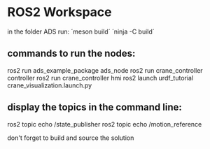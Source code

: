 # ROS2 Workspace

in the folder ADS run: 
´meson build´
´ninja -C build´

## commands to run the nodes: 
ros2 run ads_example_package ads_node
ros2 run crane_controller controller
ros2 run crane_controller hmi
ros2 launch urdf_tutorial crane_visualization.launch.py

## display the topics in the command line:
ros2 topic echo /state_publisher
ros2 topic echo /motion_reference

don't forget to build and source the solution
